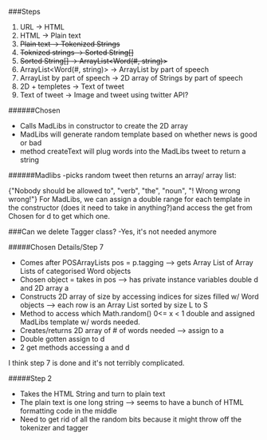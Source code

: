 ###Steps
1. URL -> HTML
2. HTML -> Plain text
3. ~~Plain text -> Tokenized Strings~~
4. ~~Toknized strings -> Sorted String[]~~
5. ~~Sorted String[] -> ArrayList<Word(#, string)>~~
6. ArrayList<Word(#, string)> -> ArrayList<Word> by part of speech
7. ArrayList<Word> by part of speech -> 2D array of Strings by part of speech
8. 2D + templetes -> Text of tweet
9. Text of tweet -> Image and tweet using twitter API?

######Chosen
 - Calls MadLibs in constructor to create the 2D array
 - MadLibs will generate random template based on whether news is good or bad
 - method createText will plug words into the MadLibs tweet to return a string

######Madlibs
-picks random tweet then returns an array/ array list:

{"Nobody should be allowed to", "verb", "the", "noun", "! Wrong wrong wrong!"}
For MadLibs, we can assign a double range for each template in the constructor (does it need to take in anything?)and access the get from Chosen for d to get which one.

###Can we delete Tagger class? -Yes, it's not needed anymore

#####Chosen Details/Step 7
 - Comes after POSArrayLists pos = p.tagging --> gets Array List of Array Lists of categorised Word objects
 - Chosen object = takes in pos --> has private instance variables double d and 2D array a
 - Constructs 2D array of size by accessing indices for sizes filled w/ Word objects --> each row is an Array List sorted by size L to S
 - Method to access which Math.random() 0<= x < 1 double and assigned MadLibs template w/ words needed.
 - Creates/returns 2D array of # of words needed --> assign to a
 - Double gotten assign to d
 - 2 get methods accessing a and d
 
 I think step 7 is done and it's not terribly complicated.
 
 #####Step 2
 - Takes the HTML String and turn to plain text
 - The plain text is one long string --> seems to have a bunch of HTML formatting code in the middle
 - Need to get rid of all the random bits because it might throw off the tokenizer and tagger